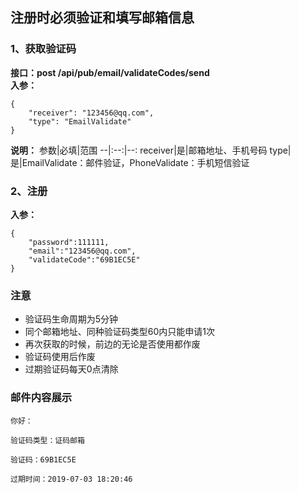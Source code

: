 ## 注册时必须验证和填写邮箱信息

### 1、获取验证码
**接口：post /api/pub/email/validateCodes/send**  
**入参：**
```
{
	"receiver": "123456@qq.com",
	"type": "EmailValidate"
}
```
**说明：**
参数|必填|范围
--|:--:|--:
receiver|是|邮箱地址、手机号码
type|是|EmailValidate：邮件验证，PhoneValidate：手机短信验证

### 2、注册
**入参：**
```
{
	"password":111111,
	"email":"123456@qq.com",
	"validateCode":"69B1EC5E"
}
```

### 注意
* 验证码生命周期为5分钟
* 同个邮箱地址、同种验证码类型60内只能申请1次
* 再次获取的时候，前边的无论是否使用都作废
* 验证码使用后作废
* 过期验证码每天0点清除

### 邮件内容展示
```
你好：

验证码类型：证码邮箱

验证码：69B1EC5E

过期时间：2019-07-03 18:20:46
```
